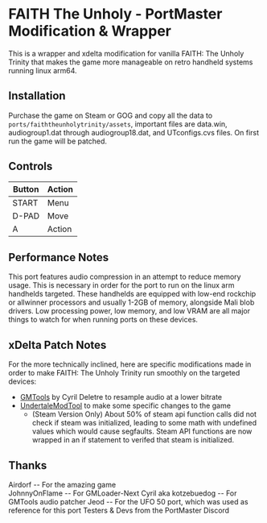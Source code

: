 # FAITH The Unholy  - PortMaster Modification & Wrapper
This is a wrapper and xdelta modification for vanilla FAITH: The Unholy Trinity that makes the game more manageable on retro handheld systems running linux arm64.

## Installation
Purchase the game on Steam or GOG and copy all the data to `ports/faiththeunholytrinity/assets`, important files are data.win, audiogroup1.dat through audiogroup18.dat, and UTconfigs.cvs files. On first run the game will be patched.

## Controls
| Button | Action |
|--|--|
|START|Menu|
|D-PAD|Move|
|A|Action|

## Performance Notes
This port features audio compression in an attempt to reduce memory usage. This is necessary in order for the port to run on the linux arm handhelds targeted. These handhelds are equipped with low-end rockchip or allwinner processors and usually 1-2GB of memory, alongside Mali blob drivers. Low processing power, low memory, and low VRAM are all major things to watch for when running ports on these devices.

## xDelta Patch Notes
For the more technically inclined, here are specific modifications made in order to make FAITH: The Unholy Trinity run smoothly on the targeted devices:

- [GMTools](https://github.com/cdeletre/gmtools) by Cyril Deletre to resample audio at a lower bitrate
- [UndertaleModTool](https://github.com/UnderminersTeam/UndertaleModTool) to make some specific changes to the game
    - (Steam Version Only) About 50% of steam api function calls did not check if steam was initialized, leading to some math with undefined values which would cause segfaults. Steam API functions are now wrapped in an if statement to verifed that steam is initialized.

## Thanks
Airdorf -- For the amazing game  
JohnnyOnFlame -- For GMLoader-Next 
Cyril aka kotzebuedog -- For GMTools audio patcher
Jeod -- For the UFO 50 port, which was used as reference for this port
Testers & Devs from the PortMaster Discord